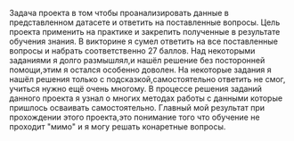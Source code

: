 Задача проекта в том чтобы проанализировать данные в представленном датасете и ответить на поставленные вопросы.
Цель проекта применить на практике и закрепить полученные в результате обучения знания.
В викторине я сумел ответить на все поставленные вопросы и набрать соответственно 27 баллов.
Над некоторыми заданиями я долго размышлял,и нашёл решение без посторонней помощи,этим я остался
особенно доволен.
На некоторые задания я нашёл решения только с подсказкой,самостоятельно ответить не смог,
учиться нужно ещё очень многому.
В процессе решения заданий данного проекта я узнал о многих методах работы с данными
которые пришлось осваивать самостоятельно.
Главный мой результат при прохождении этого проекта,это понимание того что обучение не 
проходит "мимо" и я могу решать конаретные вопросы.
 
